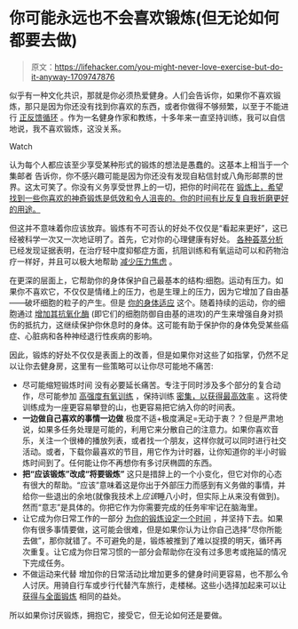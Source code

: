 # 你可能永远也不会喜欢锻炼(但无论如何都要去做)

> 原文：<https://lifehacker.com/you-might-never-love-exercise-but-do-it-anyway-1709747876>

似乎有一种文化共识，那就是你必须热爱健身。人们会告诉你，如果你不喜欢锻炼，那只是因为你还没有找到你喜欢的东西，或者你做得不够频繁，以至于不能进行 [正反馈循环](http://vitals.lifehacker.com/why-eat-less-move-more-is-the-least-helpful-diet-adv-1686146359) 。作为一名健身作家和教练，十多年来一直坚持训练，我可以自信地说，我不喜欢锻炼，这没关系。

Watch

认为每个人都应该至少享受某种形式的锻炼的想法是愚蠢的。这基本上相当于一个集邮者 告诉你，你不感兴趣可能是因为你还没有发现自粘信封或八角形邮票的世界。这太可笑了。你没有义务享受世界上的一切，把你的时间花在 [锻炼上，希望找到一些你喜欢的神奇锻炼是低效和令人沮丧的。你的时间有比反复自我折磨更好的用途。](http://vitals.lifehacker.com/stop-workout-jumping-if-it-s-not-broke-don-t-fix-it-1699587640)

但这并不意味着你应该放弃。锻炼有不可否认的好处不仅仅是“看起来更好”，这已经被科学一次又一次地证明了。首先，它对你的心理健康有好处。 [各种荟萃分析](http://www.ncbi.nlm.nih.gov/pubmed/8410742) 已经发现证据表明，在治疗轻中度抑郁症方面，抗阻训练和有氧运动可以和药物治疗一样好，并且可以极大地帮助 [减少压力焦虑](http://lifehacker.com/how-regular-exercise-can-calm-anxiety-682649242) 。

在更深的层面上，它帮助你的身体保护自己最基本的结构:细胞。运动有压力。如果你不喜欢它，不仅仅是情绪上的压力，也是生理上的压力，因为它增加了自由基——破坏细胞的粒子的产生。但是 [你的身体适应](https://evidencemag.com/exercise-oxidative-stress/) 这个。随着持续的运动，你的细胞通过 [增加其抗氧化酶](http://www.iub.edu/~k662/articles/athero/oxidative%20stress%20vollard%202005.pdf) (即它们的细胞防御自由基的进攻)的产生来增强自身对损伤的抵抗力，这继续保护你休息时的身体。这可能有助于保护你的身体免受某些癌症、心脏病和各种神经退行性疾病的影响。

因此，锻炼的好处不仅仅是表面上的改善，但是如果你对这些了如指掌，仍然不足以让你去健身房，这里有一些策略可以让你尽可能地不痛苦:

*   尽可能缩短锻炼时间
    没有必要延长痛苦。专注于同时涉及多个部分的复合动作，尽可能参加 [高强度有氧训练](http://vitals.lifehacker.com/heres-the-most-effective-cardio-workout-you-can-do-in-1-1697917072) ，保持训练 [密集，以获得最高效率](http://vitals.lifehacker.com/work-out-more-with-less-time-1708643859) 。这将使训练成为一座更容易攀登的山，也更容易把它纳入你的时间表。
*   **一边做自己喜欢的事情一边做**
    极度不适+极度满足=无动于衷？？但是严肃地说，如果多任务处理是可能的，利用它来分散自己的注意力。如果你喜欢音乐，关注一个很棒的播放列表，或者找一个朋友，这样你就可以同时进行社交活动。或者，下载你最喜欢的节目，用它作为计时器，让你知道你的半小时锻炼时间到了。任何能让你不再想你有多讨厌椭圆的东西。
*   **把“应该锻炼”改成“将要锻炼”**
    这只是措辞上的一个小变化，但它对你的心态有很大的帮助。“应该”意味着这是你出于外部压力而感到有义务做的事情，并给你一些退出的余地(就像我技术上*应该*睡八小时，但实际上从来没有做到)。然而“意志”是具体的。你把它作为你需要完成的任务牢牢记在脑海里。
*   让它成为你日常工作的一部分
    [为你的锻炼设定一个时间](http://lifehacker.com/how-to-motivate-yourself-into-an-exercise-routine-youll-5950484) ，并坚持下去。如果你有很多事情要做，这可能会很难，但是如果你认为让你自己选择“尽你所能去做”，那你就错了。不可避免的是，锻炼被推到了难以捉摸的明天，循环再次重复。让它成为你日常习惯的一部分会帮助你在没有过多思考或拖延的情况下完成任务。
*   不做运动来代替
    增加你的日常活动比增加更多的健身时间更容易，也不那么令人讨厌。用骑自行车或步行代替汽车旅行，走楼梯。这些小选择加起来可以让 [获得与全面锻炼](http://lifehacker.com/when-short-bouts-of-exercise-are-better-than-one-long-o-718077174) 相同的益处。

所以如果你讨厌锻炼，拥抱它，接受它，但无论如何还是要做。